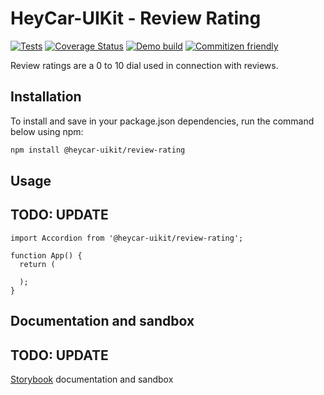 # HeyCar-UIKit - Review Rating

[![Tests](https://github.com/hey-car/heycar-uikit/actions/workflows/build.yml/badge.svg)](https://github.com/hey-car/heycar-uikit/actions/workflows/build.yml)
[![Coverage Status](https://coveralls.io/repos/github/hey-car/heycar-uikit/badge.svg)](https://coveralls.io/github/hey-car/heycar-uikit)
[![Demo build](https://github.com/hey-car/heycar-uikit/actions/workflows/main.yml/badge.svg)](https://github.com/hey-car/heycar-uikit/actions/workflows/main.yml)
[![Commitizen friendly](https://img.shields.io/badge/commitizen-friendly-brightgreen.svg)](http://commitizen.github.io/cz-cli/)

Review ratings are a 0 to 10 dial used in connection with reviews.

## Installation

To install and save in your package.json dependencies, run the command below using npm:

```bash
npm install @heycar-uikit/review-rating
```

## Usage

## TODO: UPDATE

```tsx
import Accordion from '@heycar-uikit/review-rating';

function App() {
  return (

  );
}
```

## Documentation and sandbox

## TODO: UPDATE

[Storybook](https://hey-car.github.io/heycar-uikit/main/?path=/docs/components-molecules-accordion--accordion) documentation and sandbox
